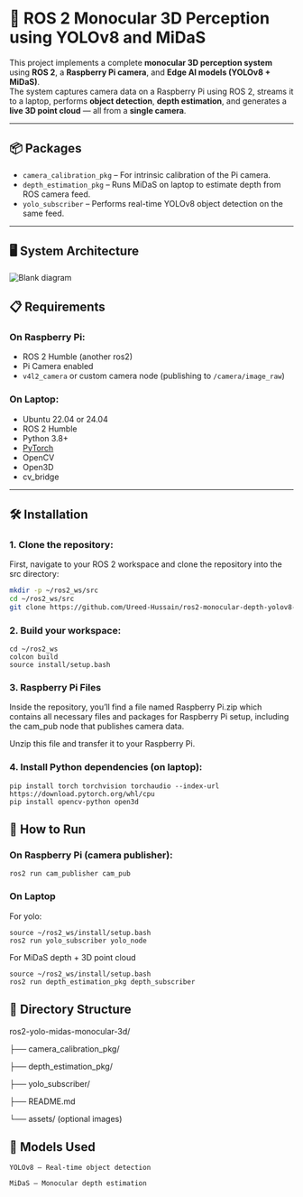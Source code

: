 # 🧠 ROS 2 Monocular 3D Perception using YOLOv8 and MiDaS

This project implements a complete **monocular 3D perception system** using **ROS 2**, a **Raspberry Pi camera**, and **Edge AI models (YOLOv8 + MiDaS)**.  
The system captures camera data on a Raspberry Pi using ROS 2, streams it to a laptop, performs **object detection**, **depth estimation**, and generates a **live 3D point cloud** — all from a **single camera**.

---

## 📦 Packages

- `camera_calibration_pkg` – For intrinsic calibration of the Pi camera.
- `depth_estimation_pkg` – Runs MiDaS on laptop to estimate depth from ROS camera feed.
- `yolo_subscriber` – Performs real-time YOLOv8 object detection on the same feed.

---

## 🖥️ System Architecture

![Blank diagram](https://github.com/user-attachments/assets/b8d6e82e-a5bc-4461-8f3a-511554c09590)

## 📋 Requirements

### On **Raspberry Pi**:
- ROS 2 Humble (another ros2) 
- Pi Camera enabled
- `v4l2_camera` or custom camera node (publishing to `/camera/image_raw`)

### On **Laptop**:
- Ubuntu 22.04 or 24.04
- ROS 2 Humble
- Python 3.8+
- [PyTorch](https://pytorch.org/get-started/locally/)
- OpenCV
- Open3D
- cv_bridge

---

## 🛠️ Installation

### 1. Clone the repository:
First, navigate to your ROS 2 workspace and clone the repository into the src directory:
```bash
mkdir -p ~/ros2_ws/src
cd ~/ros2_ws/src
git clone https://github.com/Ureed-Hussain/ros2-monocular-depth-yolov8-reconstruction.git
```
### 2. Build your workspace:
```
cd ~/ros2_ws
colcon build
source install/setup.bash
```
### 3. Raspberry Pi Files

Inside the repository, you’ll find a file named Raspberry Pi.zip which contains all necessary files and packages for Raspberry Pi setup, including the cam_pub node that publishes camera data.

Unzip this file and transfer it to your Raspberry Pi.
### 4. Install Python dependencies (on laptop):
```
pip install torch torchvision torchaudio --index-url https://download.pytorch.org/whl/cpu
pip install opencv-python open3d

```
## 🎥 How to Run

### On Raspberry Pi (camera publisher):
```
ros2 run cam_publisher cam_pub
```
### On Laptop
For yolo:
```
source ~/ros2_ws/install/setup.bash
ros2 run yolo_subscriber yolo_node
```
For MiDaS depth + 3D point cloud
```
source ~/ros2_ws/install/setup.bash
ros2 run depth_estimation_pkg depth_subscriber
```

## 📁 Directory Structure

ros2-yolo-midas-monocular-3d/

├── camera_calibration_pkg/

├── depth_estimation_pkg/

├── yolo_subscriber/

├── README.md

└── assets/ (optional images)

## 🧠 Models Used

    YOLOv8 – Real-time object detection

    MiDaS – Monocular depth estimation
